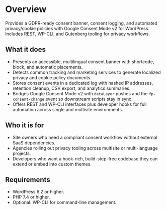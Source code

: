 # Overview

Provides a GDPR-ready consent banner, consent logging, and automated privacy/cookie policies with Google Consent Mode v2 for WordPress. Includes REST, WP-CLI, and Gutenberg tooling for privacy workflows.

## What it does

- Presents an accessible, multilingual consent banner with shortcode, block, and automatic placements.
- Detects common tracking and marketing services to generate localized privacy and cookie policy documents.
- Stores consent events in a dedicated log with hashed IP addresses, retention cleanup, CSV export, and analytics summaries.
- Bridges Google Consent Mode v2 with `dataLayer` pushes and the `fp-consent-change` event so downstream scripts stay in sync.
- Offers REST and WP-CLI interfaces plus developer hooks for full automation across single and multisite environments.

## Who it is for

- Site owners who need a compliant consent workflow without external SaaS dependencies.
- Agencies rolling out privacy tooling across multisite or multi-language projects.
- Developers who want a hook-rich, build-step-free codebase they can extend or embed into custom themes.

## Requirements

- WordPress 6.2 or higher.
- PHP 7.4 or higher.
- Optional: WP-CLI for command-line management.
